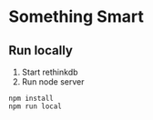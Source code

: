 # Something Smart

## Run locally

1. Start rethinkdb
2. Run node server
  ```
  npm install
  npm run local
  ```
